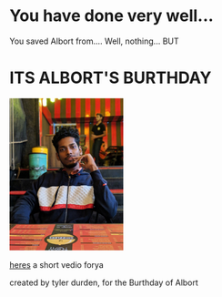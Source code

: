 # You have done very well...
You saved Albort from.... Well, nothing...
BUT

# ITS ALBORT'S BURTHDAY

<img src="media/final.jpg" width="200"/>

[heres](https://vimeo.com/456071423)
a short vedio forya


created by tyler durden, for the Burthday of Albort

